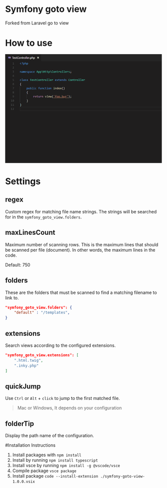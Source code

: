 # Symfony goto view

Forked from Laravel go to view

# How to use

![How to use](images/use.gif)

# Settings

## regex

Custom regex for matching file name strings. The strings will be searched for in the `symfony_goto_view.folders`.

## maxLinesCount

Maximum number of scanning rows. This is the maximum lines that should be scanned per file (document). In other words, the maximum lines in the code.

Default: 750

## folders

These are the folders that must be scanned to find a matching filename to link to.

```json
"symfony_goto_view.folders": {
    "default" : "/templates",
}
```

## extensions

Search views according to the configured extensions.

```json
"symfony_goto_view.extensions": [
    ".html.twig",
    ".inky.php"
]
```

## quickJump

Use `Ctrl` or `Alt` + `click` to jump to the first matched file.

> Mac or Windows, It depends on your configuration

## folderTip

Display the path name of the configuration.


#Installation Instructions

1. Install packages with `npm install` 
2. Install by running `npm install typescript`
3. Install vsce by running `npm install -g @vscode/vsce`
4. Compile package `vsce package`
5. Install package `code --install-extension ./symfony-goto-view-1.0.0.vsix`
 